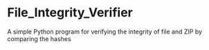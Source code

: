 # File_Integrity_Verifier
A simple Python program for verifying the integrity of file and ZIP by comparing the hashes
